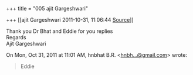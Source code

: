 +++
title = "005 ajit Gargeshwari"

+++
[[ajit Gargeshwari	2011-10-31, 11:06:44 [Source](https://groups.google.com/g/samskrita/c/9yGsspd7uTE)]]



Thank you Dr Bhat and Eddie for you replies  
Regards  
Ajit Gargeshwari  
  

On Mon, Oct 31, 2011 at 11:01 AM, hnbhat B.R. \<[hnbh...@gmail.com]()\> wrote:  

> Eddie

  

